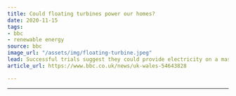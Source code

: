 ```yaml
---
title: Could floating turbines power our homes?
date: 2020-11-15
tags:
- bbc
- renewable energy
source: bbc
image_url: "/assets/img/floating-turbine.jpeg"
lead: Successful trials suggest they could provide electricity on a mass scale.
article_url: https://www.bbc.co.uk/news/uk-wales-54643828

---
```

---
